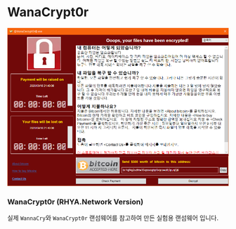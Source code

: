 WanaCrypt0r
===
![WanaCrypt0r Main](main-image.png)

### WanaCrypt0r (RHYA.Network Version)
실제 `WannaCry`와 `WanaCrypt0r` 랜섬웨어를 참고하여 만든 실험용 랜섬웨어 입니다.
